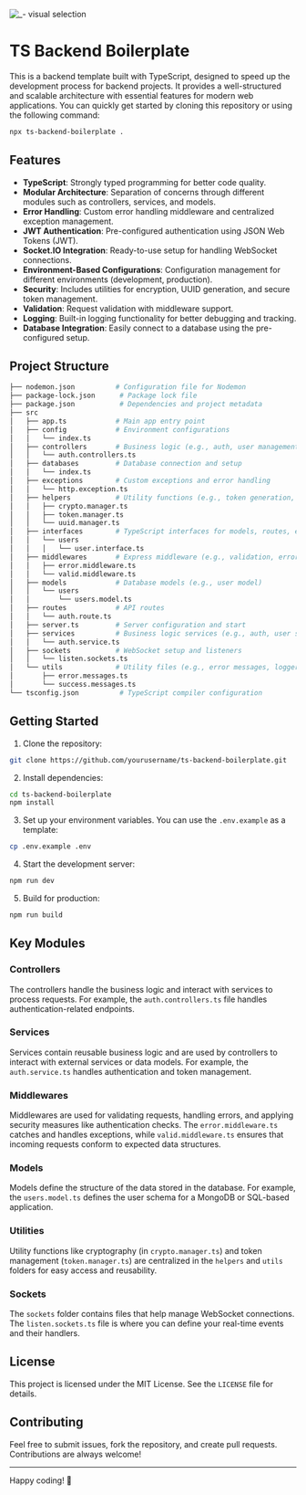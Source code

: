 
![_- visual selection](https://github.com/user-attachments/assets/ed5f56d4-8d97-4117-8156-2b8435d54425)



# TS Backend Boilerplate

This is a backend template built with TypeScript, designed to speed up the development process for backend projects. It provides a well-structured and scalable architecture with essential features for modern web applications. You can quickly get started by cloning this repository or using the following command:

```bash
npx ts-backend-boilerplate .
```

## Features

- **TypeScript**: Strongly typed programming for better code quality.
- **Modular Architecture**: Separation of concerns through different modules such as controllers, services, and models.
- **Error Handling**: Custom error handling middleware and centralized exception management.
- **JWT Authentication**: Pre-configured authentication using JSON Web Tokens (JWT).
- **Socket.IO Integration**: Ready-to-use setup for handling WebSocket connections.
- **Environment-Based Configurations**: Configuration management for different environments (development, production).
- **Security**: Includes utilities for encryption, UUID generation, and secure token management.
- **Validation**: Request validation with middleware support.
- **Logging**: Built-in logging functionality for better debugging and tracking.
- **Database Integration**: Easily connect to a database using the pre-configured setup.

## Project Structure

```bash
├── nodemon.json          # Configuration file for Nodemon
├── package-lock.json      # Package lock file
├── package.json           # Dependencies and project metadata
├── src
│   ├── app.ts            # Main app entry point
│   ├── config            # Environment configurations
│   │   └── index.ts
│   ├── controllers       # Business logic (e.g., auth, user management)
│   │   └── auth.controllers.ts
│   ├── databases         # Database connection and setup
│   │   └── index.ts
│   ├── exceptions        # Custom exceptions and error handling
│   │   └── http.exception.ts
│   ├── helpers           # Utility functions (e.g., token generation, cryptography)
│   │   ├── crypto.manager.ts
│   │   ├── token.manager.ts
│   │   └── uuid.manager.ts
│   ├── interfaces        # TypeScript interfaces for models, routes, etc.
│   │   └── users
│   │   │   └── user.interface.ts
│   ├── middlewares       # Express middleware (e.g., validation, error handling)
│   │   ├── error.middleware.ts
│   │   └── valid.middleware.ts
│   ├── models            # Database models (e.g., user model)
│   │   └── users
│   │       └── users.model.ts
│   ├── routes            # API routes
│   │   └── auth.route.ts
│   ├── server.ts         # Server configuration and start
│   ├── services          # Business logic services (e.g., auth, user services)
│   │   └── auth.service.ts
│   ├── sockets           # WebSocket setup and listeners
│   │   └── listen.sockets.ts
│   └── utils             # Utility files (e.g., error messages, logger)
│       ├── error.messages.ts
│       └── success.messages.ts
└── tsconfig.json          # TypeScript compiler configuration
```

## Getting Started

1. Clone the repository:

```bash
git clone https://github.com/yourusername/ts-backend-boilerplate.git
```

2. Install dependencies:

```bash
cd ts-backend-boilerplate
npm install
```

3. Set up your environment variables. You can use the `.env.example` as a template:

```bash
cp .env.example .env
```

4. Start the development server:

```bash
npm run dev
```

5. Build for production:

```bash
npm run build
```

## Key Modules

### Controllers

The controllers handle the business logic and interact with services to process requests. For example, the `auth.controllers.ts` file handles authentication-related endpoints.

### Services

Services contain reusable business logic and are used by controllers to interact with external services or data models. For example, the `auth.service.ts` handles authentication and token management.

### Middlewares

Middlewares are used for validating requests, handling errors, and applying security measures like authentication checks. The `error.middleware.ts` catches and handles exceptions, while `valid.middleware.ts` ensures that incoming requests conform to expected data structures.

### Models

Models define the structure of the data stored in the database. For example, the `users.model.ts` defines the user schema for a MongoDB or SQL-based application.

### Utilities

Utility functions like cryptography (in `crypto.manager.ts`) and token management (`token.manager.ts`) are centralized in the `helpers` and `utils` folders for easy access and reusability.

### Sockets

The `sockets` folder contains files that help manage WebSocket connections. The `listen.sockets.ts` file is where you can define your real-time events and their handlers.

## License

This project is licensed under the MIT License. See the `LICENSE` file for details.

## Contributing

Feel free to submit issues, fork the repository, and create pull requests. Contributions are always welcome!

---

Happy coding! 🚀

